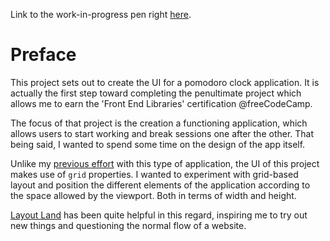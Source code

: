 Link to the work-in-progress pen right [here](https://codepen.io/borntofrappe/full/LBeMdy/).

# Preface

This project sets out to create the UI for a pomodoro clock application. It is actually the first step toward completing the penultimate project which allows me to earn the 'Front End Libraries' certification @freeCodeCamp.

The focus of that project is the creation a functioning application, which allows users to start working and break sessions one after the other. That being said, I wanted to spend some time on the design of the app itself.

Unlike my [previous effort]() with this type of application, the UI of this project makes use of `grid` properties. I wanted to experiment with grid-based layout and position the different elements of the application according to the space allowed by the viewport. Both in terms of width and height. 

[Layout Land](https://www.youtube.com/channel/UC7TizprGknbDalbHplROtag/videos) has been quite helpful in this regard, inspiring me to try out new things and questioning the normal flow of a website.